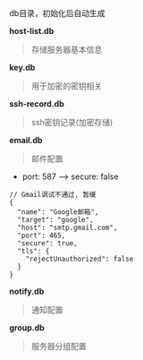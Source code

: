 db目录，初始化后自动生成

**host-list.db**

> 存储服务器基本信息

**key.db**

> 用于加密的密钥相关

**ssh-record.db**

> ssh密钥记录(加密存储)

**email.db**

> 邮件配置

- port: 587 --> secure: false
```db
// Gmail调试不通过, 暂缓
{
  "name": "Google邮箱",
  "target": "google",
  "host": "smtp.gmail.com",
  "port": 465,
  "secure": true,
  "tls": {
    "rejectUnauthorized": false
  }
}
```

**notify.db**

> 通知配置

**group.db**

> 服务器分组配置
